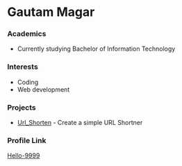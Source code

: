 # Gautam Magar

### Academics
 - Currently studying Bachelor of Information Technology

### Interests
 - Coding
 - Web development

### Projects

- [Url_Shorten](https://github.com/Hello-9999/Url_Shorten) - Create a simple URL Shortner

### Profile Link

[Hello-9999](https://github.com/Hello-9999)
